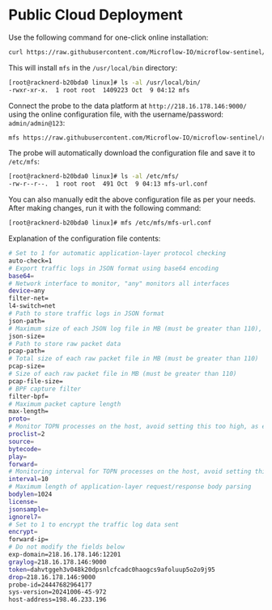 # Public Cloud Deployment

Use the following command for one-click online installation:

```bash
curl https://raw.githubusercontent.com/Microflow-IO/microflow-sentinel/refs/heads/main/mfs-install.sh | bash -x
```

This will install `mfs` in the `/usr/local/bin` directory:

```bash
[root@racknerd-b20bda0 linux]# ls -al /usr/local/bin/
-rwxr-xr-x.  1 root root  1409223 Oct  9 04:12 mfs
```

Connect the probe to the data platform at `http://218.16.178.146:9000/` using the online configuration file, with the username/password: `admin/admin@123`:

```bash
mfs https://raw.githubusercontent.com/Microflow-IO/microflow-sentinel/refs/heads/main/linux/mfs.conf
```

The probe will automatically download the configuration file and save it to `/etc/mfs`:

```bash
[root@racknerd-b20bda0 linux]# ls -al /etc/mfs/
-rw-r--r--.  1 root root  491 Oct  9 04:13 mfs-url.conf
```

You can also manually edit the above configuration file as per your needs. After making changes, run it with the following command:

```bash
[root@racknerd-b20bda0 linux]# mfs /etc/mfs/mfs-url.conf
```

Explanation of the configuration file contents:

```bash
# Set to 1 for automatic application-layer protocol checking
auto-check=1
# Export traffic logs in JSON format using base64 encoding
base64=
# Network interface to monitor, "any" monitors all interfaces
device=any
filter-net=
l4-switch=net
# Path to store traffic logs in JSON format
json-path=
# Maximum size of each JSON log file in MB (must be greater than 110), fixed at 50MB per file
json-size=
# Path to store raw packet data
pcap-path=
# Total size of each raw packet file in MB (must be greater than 110)
pcap-size=
# Size of each raw packet file in MB (must be greater than 110)
pcap-file-size=
# BPF capture filter
filter-bpf=
# Maximum packet capture length
max-length=
proto=
# Monitor TOPN processes on the host, avoid setting this too high, as each process sends data once per minute
proclist=2
source=
bytecode=
play=
forward=
# Monitoring interval for TOPN processes on the host, avoid setting this too high
interval=10
# Maximum length of application-layer request/response body parsing
bodylen=1024
license=
jsonsample=
ignorel7=
# Set to 1 to encrypt the traffic log data sent
encrypt=
forward-ip=
# Do not modify the fields below
exp-domain=218.16.178.146:12201
graylog=218.16.178.146:9000
token=dahvtggeh3v048k20dpsnlcfcadc0haogcs9afoluup5o2o9j95
drop=218.16.178.146:9000
probe-id=24447682964177
sys-version=20241006-45-972
host-address=198.46.233.196
```

